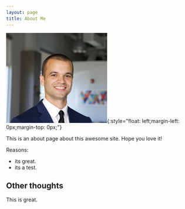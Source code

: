 ```yaml
---
layout: page
title: About Me
---
```


![LSTM](/images/Argen3.jpg){:style="float: left;margin-left: 0px;margin-top: 0px;"}


This is an about page about this awesome site.
Hope you love it!

Reasons:
- its great.
- its a test.

## Other thoughts

This is great.

